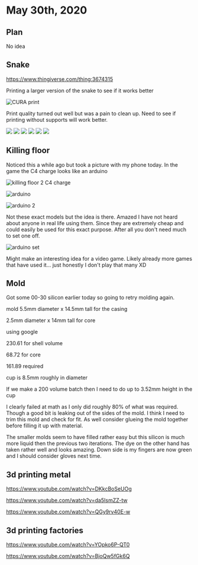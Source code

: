 # May 30th, 2020

## Plan

No idea


## Snake

https://www.thingiverse.com/thing:3674315

Printing a larger version of the snake to see if it works better

![CURA print](images/2020_05_30_AC_SMAKE_V1.png)

Print quality turned out well but was a pain to clean up. Need to see if printing without supports will work better.

![](images/2020_05_30_17.49.08.jpg)
![](images/2020_05_30_19.15.46.jpg)
![](images/2020_05_30_21.51.46.jpg)
![](images/2020_05_30_22.27.10.jpg)
![](images/2020_05_30_23.06.56.jpg)
![](images/2020_05_30_23.17.37.jpg)

## Killing floor

Noticed this a while ago but took a picture with my phone today. In the game the C4 charge looks like an arduino 

![killing floor 2 C4 charge](images/2020_05_30_20.19.00.jpg)

![arduino](images/Arduino_Uno_-_R3.jpg)

![arduino 2](images/515b4656ce395f8a38000000.png)

Not these exact models but the idea is there. Amazed I have not heard about anyone in real life using them. Since they are extremely cheap and could easily be used for this exact purpose. After all you don't need much to set one off.

![arduino set](images/1_BGyiMUfJivWNMA8MXnPHuA.jpeg)

Might make an interesting idea for a video game. Likely already more games that have used it... just honestly I don't play that many XD

## Mold 

Got some 00-30 silicon earlier today so going to retry molding again.

mold 5.5mm diameter x 14.5mm tall for the casing

2.5mm diameter x 14mm tall for core

using google

230.61 for shell volume

68.72 for core

161.89 required

cup is 8.5mm roughly in diameter

If we make a 200 volume batch then I need to do up to 3.52mm height in the cup

I clearly failed at math as I only did roughly 80% of what was required. Though a good bit is leaking out of the sides of the mold. I think I need to trim this mold and check for fit. As well consider glueing the mold together before filling it up with material.

The smaller molds seem to have filled rather easy but this silicon is much more liquid then the previous two iterations. The dye on the other hand has taken rather well and looks amazing. Down side is my fingers are now green and I should consider gloves next time.

## 3d printing metal

https://www.youtube.com/watch?v=DKkcBoSeUOg

https://www.youtube.com/watch?v=da5IsmZZ-tw

https://www.youtube.com/watch?v=QGy9rv40E-w

## 3d printing factories

https://www.youtube.com/watch?v=YOpko6P-QT0

https://www.youtube.com/watch?v=BjoQw5fGk6Q